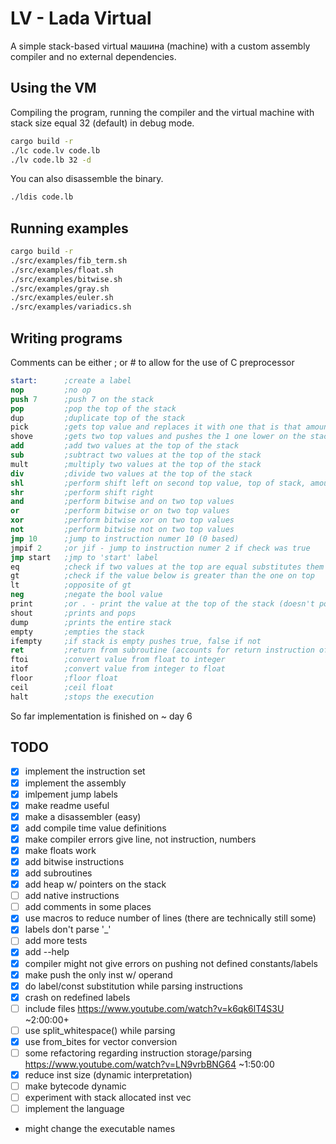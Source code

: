 # LV - Lada Virtual
A simple stack-based virtual машина (machine) with a custom assembly compiler and no external dependencies.

## Using the VM
Compiling the program, running the compiler and the virtual machine with stack size equal 32 (default) in debug mode.

``` sh
cargo build -r
./lc code.lv code.lb
./lv code.lb 32 -d
```

You can also disassemble the binary.
```sh
./ldis code.lb
```

## Running examples
```sh
cargo build -r
./src/examples/fib_term.sh
./src/examples/float.sh
./src/examples/bitwise.sh
./src/examples/gray.sh
./src/examples/euler.sh
./src/examples/variadics.sh
```

## Writing programs
Comments can be either ; or # to allow for the use of C preprocessor
``` nasm
start:      ;create a label
nop         ;no op
push 7      ;push 7 on the stack
pop         ;pop the top of the stack
dup         ;duplicate top of the stack
pick        ;gets top value and replaces it with one that is that amount lower in the stack
shove       ;gets two top values and pushes the 1 one lower on the stack by the amount specified by the second
add         ;add two values at the top of the stack
sub         ;subtract two values at the top of the stack
mult        ;multiply two values at the top of the stack
div         ;divide two values at the top of the stack
shl         ;perform shift left on second top value, top of stack, amount of times
shr         ;perform shift right
and         ;perform bitwise and on two top values
or          ;perform bitwise or on two top values
xor         ;perform bitwise xor on two top values
not         ;perform bitwise not on two top values
jmp 10      ;jump to instruction numer 10 (0 based)
jmpif 2     ;or jif - jump to instruction numer 2 if check was true
jmp start   ;jmp to 'start' label
eq          ;check if two values at the top are equal substitutes them with the result
gt          ;check if the value below is greater than the one on top
lt          ;opposite of gt
neg         ;negate the bool value
print       ;or . - print the value at the top of the stack (doesn't pop it)
shout       ;prints and pops
dump        ;prints the entire stack
empty       ;empties the stack
ifempty     ;if stack is empty pushes true, false if not
ret         ;return from subroutine (accounts for return instruction offset, see examples/implementation)
ftoi        ;convert value from float to integer
itof        ;convert value from integer to float
floor       ;floor float
ceil        ;ceil float
halt        ;stops the execution
```

So far implementation is finished on ~ day 6

## TODO
- [x] implement the instruction set
- [x] implement the assembly
- [x] imlpement jump labels
- [x] make readme useful
- [x] make a disassembler (easy)
- [x] add compile time value definitions
- [x] make compiler errors give line, not instruction, numbers
- [x] make floats work
- [x] add bitwise instructions
- [x] add subroutines
- [x] add heap w/ pointers on the stack
- [ ] add native instructions
- [ ] add comments in some places
- [x] use macros to reduce number of lines (there are technically still some)
- [x] labels don't parse '_'
- [ ] add more tests
- [x] add --help
- [x] compiler might not give errors on pushing not defined constants/labels
- [x] make push the only inst w/ operand
- [x] do label/const substitution while parsing instructions
- [x] crash on redefined labels
- [ ] include files https://www.youtube.com/watch?v=k6qk6lT4S3U ~2:00:00+
- [ ] use split_whitespace() while parsing
- [x] use from_bites for vector conversion
- [ ] some refactoring regarding instruction storage/parsing https://www.youtube.com/watch?v=LN9vrbBNG64 ~1:50:00
- [x] reduce inst size (dynamic interpretation)
- [ ] make bytecode dynamic
- [ ] experiment with stack allocated inst vec
- [ ] implement the language
- might change the executable names
